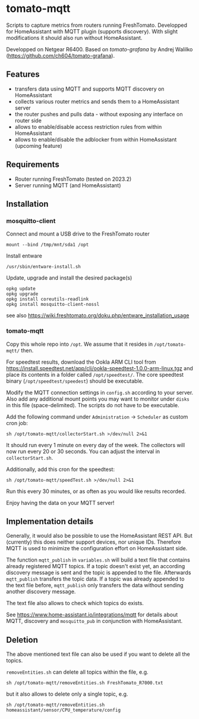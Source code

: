 # tomato-mqtt

Scripts to capture metrics from routers running FreshTomato. Developped for HomeAssistant with MQTT plugin (supports discovery). With slight modifications it should also run without HomeAssistant.

Developped on Netgear R6400. Based on *tomato-grafana* by Andrej Walilko (https://github.com/ch604/tomato-grafana).

## Features

- transfers data using MQTT and supports MQTT discovery on HomeAssistant
- collects various router metrics and sends them to a HomeAssistant server
- the router pushes and pulls data - without exposing any interface on router side
- allows to enable/disable access restriction rules from within HomeAssistant
- allows to enable/disable the adblocker from within HomeAssistant (upcoming feature)

## Requirements

- Router running FreshTomato (tested on 2023.2)
- Server running MQTT (and HomeAssistant)

## Installation

### mosquitto-client

Connect and mount a USB drive to the FreshTomato router
```
mount --bind /tmp/mnt/sda1 /opt
```

Install entware
```
/usr/sbin/entware-install.sh
```

Update, upgrade and install the desired package(s)
```
opkg update
opkg upgrade
opkg install coreutils-readlink
opkg install mosquitto-client-nossl
```

see also https://wiki.freshtomato.org/doku.php/entware_installation_usage

### tomato-mqtt

Copy this whole repo into `/opt`. We assume that it resides in `/opt/tomato-mqtt/` then.

For speedtest results, download the Ookla ARM CLI tool from https://install.speedtest.net/app/cli/ookla-speedtest-1.0.0-arm-linux.tgz and place its contents in a folder called `/opt/speedtest/`. The core speedtest binary (`/opt/speedtest/speedest`) should be executable.

Modify the MQTT connection settings in `config.sh` according to your server. Also add any additional mount points you may want to monitor under `disks` in this file (space-delimited). The scripts do not have to be executable.

Add the following command under `Administration` -> `Scheduler` as custom cron job:
```
sh /opt/tomato-mqtt/collectorStart.sh >/dev/null 2>&1
```
It should run every 1 minute on every day of the week. The collectors will now run every 20 or 30 seconds. You can adjust the interval in `collectorStart.sh`.

Additionally, add this cron for the speedtest:
```
sh /opt/tomato-mqtt/speedTest.sh >/dev/null 2>&1
```
Run this every 30 minutes, or as often as you would like results recorded.

Enjoy having the data on your MQTT server!

## Implementation details

Generally, it would also be possible to use the HomeAssistant REST API. But (currently) this does neither support devices, nor unique IDs. Therefore MQTT is used to minimize the configuration effort on HomeAssistant side.

The function `mqtt_publish` in `variables.sh` will build a text file that contains already registered MQTT topics. If a topic doesn't exist yet, an according discovery message is sent and the topic is appended to the file. Afterwards `mqtt_publish` transfers the topic data. If a topic was already appended to the text file before, `mqtt_publish` only transfers the data without sending another discovery message.

The text file also allows to check which topics do exists.

See https://www.home-assistant.io/integrations/mqtt for details about MQTT, discovery and `mosquitto_pub` in conjunction with HomeAssistant.

## Deletion

The above mentioned text file can also be used if you want to delete all the topics.

`removeEntities.sh` can delete all topics within the file, e.g.
```
sh /opt/tomato-mqtt/removeEntities.sh FreshTomato_R7000.txt
```
but it also allows to delete only a single topic, e.g.
```
sh /opt/tomato-mqtt/removeEntities.sh homeassistant/sensor/CPU_temperature/config
```
